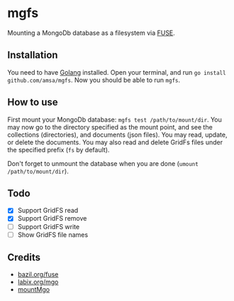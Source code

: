 mgfs
========

Mounting a MongoDb database as a filesystem via [FUSE](https://bazil.org/fuse/).

## Installation
You need to have [Golang](https://golang.org/doc/install) installed.
Open your terminal, and run `go install github.com/amsa/mgfs`. Now you should be able to
run `mgfs`.

## How to use
First mount your MongoDb database: `mgfs test /path/to/mount/dir`. You may now go to the directory specified 
as the mount point, and see the collections (directories), and documents (json files). You may read, update, 
or delete the documents. You may also read and delete GridFs files under the specified prefix (`fs` by default).

Don't forget to unmount the database when you are done (`umount /path/to/mount/dir`).

## Todo
- [x] Support GridFS read 
- [x] Support GridFS remove 
- [ ] Support GridFS write
- [ ] Show GridFS file names

## Credits
* [bazil.org/fuse](http://bazil.org/fuse)
* [labix.org/mgo](http://labix.org/mgo)
* [mountMgo](https://github.com/cryptix/mountMgo)

